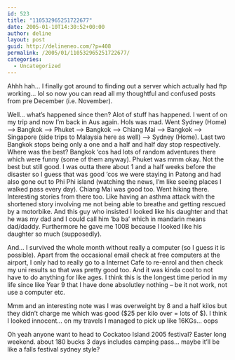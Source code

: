 ```yaml
---
id: 523
title: "110532965251722677"
date: 2005-01-10T14:30:52+00:00
author: deline
layout: post
guid: http://delineneo.com/?p=408
permalink: /2005/01/110532965251722677/
categories:
  - Uncategorized
---
```

Ahhh hah&#8230; I finally got around to finding out a server which actually had ftp working&#8230; lol so now you can read all my thoughtful and confused posts from pre December (i.e. November).

Well&#8230; what&#8217;s happened since then? Alot of stuff has happened. I went of on my trip and now I&#8217;m back in Aus again. Hols was mad. Went Sydney (Home) &#8211;> Bangkok &#8211;> Phuket &#8211;> Bangkok &#8211;> Chiang Mai &#8211;> Bangkok &#8211;> Singapore (side trips to Malaysia here as well) &#8211;> Sydney (Home). Last two Bangkok stops being only a one and a half and half day stop respectively. Where was the best? Bangkok &#8216;cos had lots of random adventures there which were funny (some of them anyway). Phuket was mmm okay. Not the best but still good. I was outta there about 1 and a half weeks before the disaster so I guess that was good &#8216;cos we were staying in Patong and had also gone out to Phi Phi island (watching the news, I&#8217;m like seeing places I walked pass every day). Chiang Mai was good too. Went hiking there. Interesting stories from there too. Like having an asthma attack with the shortened story involving me not being able to breathe and getting rescued by a motorbike. And this guy who insisted I looked like his daughter and that he was my dad and I could call him &#8216;ba ba&#8217; which in mandarin means dad/daddy. Furthermore he gave me 100B because I looked like his daughter so much (supposedly).

And&#8230; I survived the whole month without really a computer (so I guess it is possible). Apart from the occasional email check at free computers at the airport, I only had to really go to a Internet Cafe to re-enrol and then check my uni results so that was pretty good too. And it was kinda cool to not have to do anything for like ages. I think this is the longest time period in my life since like Year 9 that I have done absolutley nothing &#8211; be it not work, not use a computer etc.

Mmm and an interesting note was I was overweight by 8 and a half kilos but they didn&#8217;t charge me which was good ($25 per kilo over = lots of $). I think I looked innocent&#8230; on my travels I managed to pick up like 16KGs&#8230; oops

Oh yeah anyone want to head to Cockatoo Island 2005 festival? Easter long weekend. about 180 bucks 3 days includes camping pass&#8230; maybe it&#8217;ll be like a falls festival sydney style?